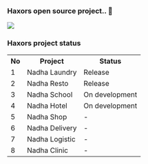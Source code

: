 ### Haxors open source project..  👋

<img src='https://github.com/haxorsprogramming/Haxors-Contributors/raw/master/haxors_project/cover.png?raw=true'>

### Haxors project status

<table>
  <tr>
    <th>No</th><th>Project</th><th>Status</th>
  </tr>
  <tr>
    <td>1</td><td>Nadha Laundry</td><td>Release</td>
  </tr>
   <tr>
    <td>2</td><td>Nadha Resto</td><td>Release</td>
  </tr>
   <tr>
    <td>3</td><td>Nadha School</td><td>On development</td>
  </tr>
   <tr>
    <td>4</td><td>Nadha Hotel</td><td>On development</td>
  </tr>
   <tr>
    <td>5</td><td>Nadha Shop</td><td>-</td>
  </tr>
   <tr>
    <td>6</td><td>Nadha Delivery</td><td>-</td>
  </tr>
   <tr>
    <td>7</td><td>Nadha Logistic</td><td>-</td>
  </tr>
   <tr>
    <td>8</td><td>Nadha Clinic</td><td>-</td>
  </tr>
</table>
